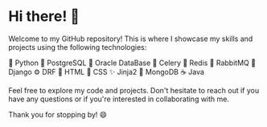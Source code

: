 # Hi there! :wave:

Welcome to my GitHub repository! This is where I showcase my skills and projects using the following technologies:

:snake: Python
:elephant: PostgreSQL
:whale: Oracle DataBase
:herb: Celery
:arrows_counterclockwise: Redis
:rabbit: RabbitMQ
:rocket: Django
:gear: DRF
:art: HTML
:art: CSS
:sparkles: Jinja2
:leaves: MongoDB
:coffee: Java

Feel free to explore my code and projects. Don't hesitate to reach out if you have any questions or if you're interested in collaborating with me.

Thank you for stopping by! :smile:
